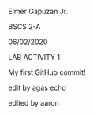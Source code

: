 Elmer Gapuzan Jr.


BSCS 2-A


06/02/2020


LAB ACTIVITY 1


My first GitHub commit!



edit by agas echo

edited by aaron
